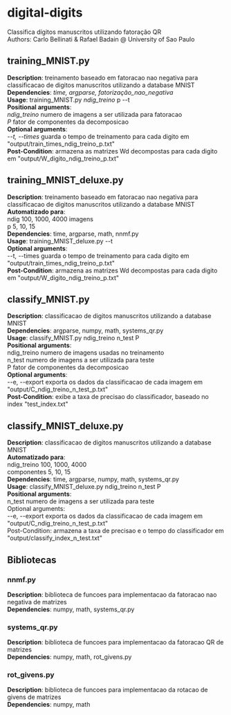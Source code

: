 # digital-digits
Classifica dígitos manuscritos utilizando fatoração QR\
Authors: Carlo Bellinati & Rafael Badain @ University of Sao Paulo

## training_MNIST.py
**Description**: treinamento baseado em fatoracao nao negativa para classificacao de digitos manuscritos utilizando a database MNIST\
**Dependencies**: *time, argparse, fatorização_nao_negativa*\
**Usage**: training_MNIST.py *ndig_treino* p --t\
**Positional arguments**:\
    *ndig_treino*   numero de imagens a ser utilizada para fatoracao\
    *P*             fator de componentes da decomposicao\
**Optional arguments**:\
    *--t, --times*  guarda o tempo de treinamento para cada digito em "output/train_times_ndig_treino_p.txt"\
**Post-Condition**: armazena as matrizes Wd decompostas para cada digito em "output/W_digito_ndig_treino_p.txt"

## training_MNIST_deluxe.py
**Description**: treinamento baseado em fatoracao nao negativa para classificacao de digitos manuscritos utilizando a database MNIST\
**Automatizado para**:\
    ndig 100, 1000, 4000 imagens\
    p    5, 10, 15\
**Dependencies**: time, argparse, math, nnmf.py\
**Usage**: training_MNIST_deluxe.py --t\
**Optional arguments**:\
    --t, --times  guarda o tempo de treinamento para cada digito em "output/train_times_ndig_treino_p.txt"\
**Post-Condition**: armazena as matrizes Wd decompostas para cada digito  em "output/W_digito_ndig_treino_p.txt"

## classify_MNIST.py
**Description**: classificacao de digitos manuscritos utilizando a database MNIST\
**Dependencies**: argparse, numpy, math, systems_qr.py\
**Usage**: classify_MNIST.py ndig_treino n_test P\
**Positional arguments**:\
    ndig_treino   numero de imagens usadas no treinamento\
    n_test        numero de imagens a ser utilizada para teste\
    P             fator de componentes da decomposicao\
**Optional arguments**:\
    --e, --export exporta os dados da classificacao de cada imagem em "output/C_ndig_treino_n_test_p.txt"\
**Post-Condition**: exibe a taxa de precisao do classificador, baseado no index "test_index.txt"

## classify_MNIST_deluxe.py
**Description**: classificacao de digitos manuscritos utilizando a database MNIST\
**Automatizado para**:\
    ndig_treino 100, 1000, 4000\
    componentes 5, 10, 15\
**Dependencies**: time, argparse, numpy, math, systems_qr.py\
**Usage**: classify_MNIST_deluxe.py ndig_treino n_test P\
**Positional arguments**:\
    n_test        numero de imagens a ser utilizada para teste\
Optional arguments:\
    --e, --export exporta os dados da classificacao de cada imagem em "output/C_ndig_treino_n_test_p.txt"\
Post-Condition: armazena a taxa de precisao e o tempo do classificador em "output/classify_index_n_test.txt"

## Bibliotecas
### nnmf.py
**Description**: biblioteca de funcoes para implementacao da fatoracao nao negativa de matrizes\
**Dependencies**: numpy, math, systems_qr.py

### systems_qr.py
**Description**: biblioteca de funcoes para implementacao da fatoracao QR de matrizes\
**Dependencies**: numpy, math, rot_givens.py

### rot_givens.py
**Description**: biblioteca de funcoes para implementacao da rotacao de givens de matrizes\
**Dependencies**: numpy, math